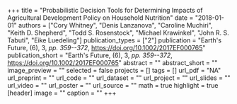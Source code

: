 +++
title = "Probabilistic Decision Tools for Determining Impacts of Agricultural Development Policy on Household Nutrition"
date = "2018-01-01"
authors = ["Cory Whitney", "Denis Lanzanova", "Caroline Muchiri", "Keith D. Shepherd", "Todd S. Rosenstock", "Michael Krawinkel", "John R. S. Tabuti", "Eike Luedeling"]
publication_types = ["2"]
publication = "Earth's Future, (6), 3, _pp. 359--372_, https://doi.org/10.1002/2017EF000765"
publication_short = "Earth's Future, (6), 3, _pp. 359--372_, https://doi.org/10.1002/2017EF000765"
abstract = ""
abstract_short = ""
image_preview = ""
selected = false
projects = []
tags = []
url_pdf = "NA"
url_preprint = ""
url_code = ""
url_dataset = ""
url_project = ""
url_slides = ""
url_video = ""
url_poster = ""
url_source = ""
math = true
highlight = true
[header]
image = ""
caption = ""
+++
